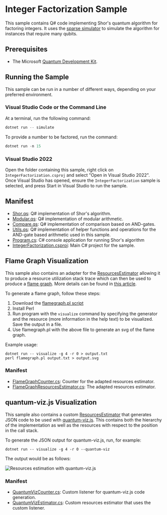 ﻿---
page_type: sample
languages:
- qsharp
products:
- qdk
description: "This sample uses Q# to factor integers with Shor's algorithm."
urlFragment: integer-factorization
---

# Integer Factorization Sample

This sample contains Q# code implementing Shor's quantum algorithm for
factoring integers.  It uses the [sparse simulator](https://docs.microsoft.com/azure/quantum/machines/sparse-simulator)
to simulate the algorithm for instances that require many qubits.

## Prerequisites

- The Microsoft [Quantum Development Kit](https://docs.microsoft.com/azure/quantum/install-overview-qdk/).

## Running the Sample

This sample can be run in a number of different ways, depending on your preferred environment.

### Visual Studio Code or the Command Line

At a terminal, run the following command:

```powershell
dotnet run -- simulate
```

To provide a number to be factored, run the command:

```powershell
dotnet run -n 15
```

### Visual Studio 2022

Open the folder containing this sample, right click on `IntegerFactorization.csproj` and select "Open in Visual Studio 2022".
Once Visual Studio has opened, ensure the `IntegerFactorization` sample is selected, and press Start in Visual Studio to run the sample.

## Manifest

- [Shor.qs](./Shor.qs): Q# implementation of Shor's algorithm.
- [Modular.qs](./Modular.qs): Q# implementation of modular arithmetic.
- [Compare.qs](./Compare.qs): Q# implementation of comparison based on AND-gates.
- [Utils.qs](./Utils.qs): Q# implementation of helper functions and operations for the AND-gate based arithmetic used in this sample.
- [Program.cs](./Program.cs): C# console application for running Shor's algorithm
- [IntegerFactorization.csproj](./IntegerFactorization.csproj): Main C# project for the sample.

## Flame Graph Visualization

This sample also contains an adapter for the [ResourcesEstimator](https://docs.microsoft.com/azure/quantum/user-guide/machines/resources-estimator) allowing it to produce a resource utilization stack trace which can then be used to produce a [flame graph](https://github.com/brendangregg/FlameGraph). More details can be found in [this article](https://aman3014.medium.com/flame-graphs-for-q-f4f9bb076d88).

To generate a flame graph, follow these steps:

1. Download the [flamegraph.pl script](https://raw.githubusercontent.com/brendangregg/FlameGraph/master/flamegraph.pl)
2. Install Perl
3. Run program with the `visualize` command by specifying the generator and the resource (more information in the help text) to be visualized. Save the output in a file.
4. Use flamegraph.pl with the above file to generate an svg of the flame graph.

Example usage:

```shell
dotnet run -- visualize -g 4 -r 0 > output.txt
perl flamegraph.pl output.txt > output.svg
```

<!-- markdownlint-disable no-duplicate-header -->

### Manifest

- [FlameGraphCounter.cs](https://github.com/microsoft/Quantum/blob/main/samples/algorithms/integer-factorization/FlameGraphCounter.cs): Counter for the adapted resources estimator.
- [FlameGraphResourcesEstimator.cs](https://github.com/microsoft/Quantum/blob/main/samples/algorithms/integer-factorization/FlameGraphResourcesEstimator.cs): The adapted resources estimator.

## quantum-viz.js Visualization

This sample also contains a custom [ResourcesEstimator](https://docs.microsoft.com/azure/quantum/user-guide/machines/resources-estimator) that generates JSON code to be used with [quantum-viz.js](https://github.com/microsoft/quantum-viz.js).  This contains both the hierarchy of the implementation as well as the resources with respect to the position in the call stack.

To generate the JSON output for quantum-viz.js, run, for example:

```shell
dotnet run -- visualize -g 4 -r 0 --quantum-viz
```

The output would be as follows:

![Resources estimation with quantum-viz.js](https://devblogs.microsoft.com/qsharp/wp-content/uploads/sites/28/2021/12/post.gif)

<!-- markdownlint-disable no-duplicate-header -->

### Manifest

- [QuantumVizCounter.cs](QuantumVizCounter.cs): Custom listener for quantum-viz.js code generation.
- [QuantumVizEstimator.cs](QuantumVizEstimator.cs): Custom resources estimator that uses the custom listener.
